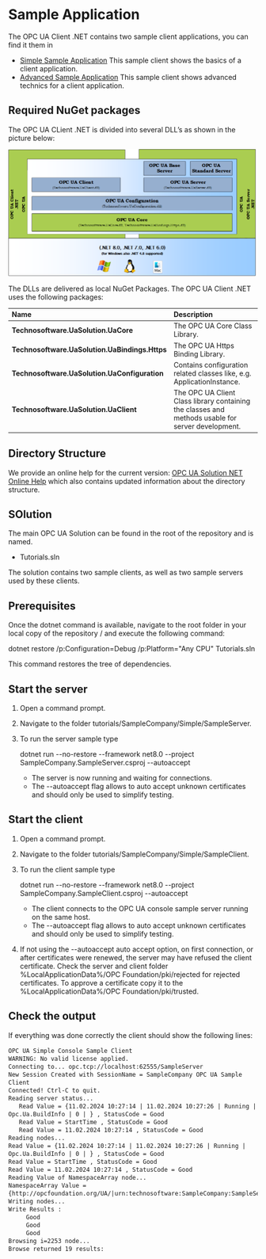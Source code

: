 # Sample Application

The OPC UA Client .NET contains two sample client applications, you can find it them in 

- [Simple Sample Application](/tutorials/SampleCompany/Simple/SampleClient)
  This sample client shows the basics of a client application.
- [Advanced Sample Application](/tutorials/SampleCompany/Advanced/SampleClient)
  This sample client shows advanced technics for a client application.

## Required NuGet packages

The OPC UA CLient .NET is divided into several DLL’s as shown in the picture below:

![](../images/OPCUANETArchitecture.png)

The DLLs are delivered as local NuGet Packages. The OPC UA Client .NET uses the following packages:

| **Name**                                       | **Description**                                                                                    |
|:-----------------------------------------------|:---------------------------------------------------------------------------------------------------|
| **Technosoftware.UaSolution.UaCore**           | The OPC UA Core Class Library.                                                                     |
| **Technosoftware.UaSolution.UaBindings.Https** | The OPC UA Https Binding Library.                                                                  |
| **Technosoftware.UaSolution.UaConfiguration**  | Contains configuration related classes like, e.g. ApplicationInstance.                             |
| **Technosoftware.UaSolution.UaClient**         | The OPC UA Client Class library containing the classes and methods usable for server development.  |

## Directory Structure

We provide an online help for the current version: [OPC UA Solution NET Online Help](https://technosoftware.com/help/OPCUaSolutionNet/33/) which also contains updated information about the directory structure.

## SOlution

The main OPC UA Solution can be found in the root of the repository and is named.

- Tutorials.sln

The solution contains two sample clients, as well as two sample servers used by these clients.

## Prerequisites

Once the dotnet command is available, navigate to the root folder in your local copy of the repository / and execute the following command:

dotnet restore /p:Configuration=Debug /p:Platform="Any CPU" Tutorials.sln

This command restores the tree of dependencies.

## Start the server

1.  Open a command prompt.
2.  Navigate to the folder tutorials/SampleCompany/Simple/SampleServer.
3.  To run the server sample type  
       
    dotnet run --no-restore --framework net8.0 --project SampleCompany.SampleServer.csproj --autoaccept
    -   The server is now running and waiting for connections.
    -   The --autoaccept flag allows to auto accept unknown certificates and should only be used to simplify testing.

## Start the client

1.  Open a command prompt.
2.  Navigate to the folder tutorials/SampleCompany/Simple/SampleClient.
3.  To run the client sample type   
      
    dotnet run --no-restore --framework net8.0 --project SampleCompany.SampleClient.csproj --autoaccept
    -   The client connects to the OPC UA console sample server running on the same host.
    -   The --autoaccept flag allows to auto accept unknown certificates and should only be used to simplify testing.
4.  If not using the --autoaccept auto accept option, on first connection, or after certificates were renewed, the server may have refused the client certificate. Check the server and client folder %LocalApplicationData%/OPC Foundation/pki/rejected for rejected certificates. To approve a certificate copy it to the %LocalApplicationData%/OPC Foundation/pki/trusted.

## Check the output

If everything was done correctly the client should show the following lines:

```
OPC UA Simple Console Sample Client
WARNING: No valid license applied.
Connecting to... opc.tcp://localhost:62555/SampleServer
New Session Created with SessionName = SampleCompany OPC UA Sample Client
Connected! Ctrl-C to quit.
Reading server status...
   Read Value = {11.02.2024 10:27:14 | 11.02.2024 10:27:26 | Running | Opc.Ua.BuildInfo | 0 | } , StatusCode = Good
   Read Value = StartTime , StatusCode = Good
   Read Value = 11.02.2024 10:27:14 , StatusCode = Good
Reading nodes...
Read Value = {11.02.2024 10:27:14 | 11.02.2024 10:27:26 | Running | Opc.Ua.BuildInfo | 0 | } , StatusCode = Good
Read Value = StartTime , StatusCode = Good
Read Value = 11.02.2024 10:27:14 , StatusCode = Good
Reading Value of NamespaceArray node...
NamespaceArray Value = {http://opcfoundation.org/UA/|urn:technosoftware:SampleCompany:SampleServer|http://samplecompany.com/SampleServer/Model|http://opcfoundation.org/UA/Diagnostics}
Writing nodes...
Write Results :
     Good
     Good
     Good
Browsing i=2253 node...
Browse returned 19 results:
```